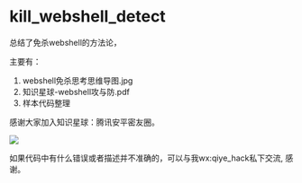 # kill_webshell_detect
总结了免杀webshell的方法论，

主要有：
1. webshell免杀思考思维导图.jpg
2. 知识星球-webshell攻与防.pdf
3. 样本代码整理 


感谢大家加入知识星球：腾讯安平密友圈。

![](webshell免杀思考思维导图.jpg)

如果代码中有什么错误或者描述并不准确的，可以与我wx:qiye_hack私下交流, 感谢。